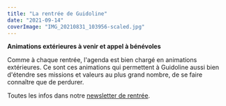 ```yaml
---
title: "La rentrée de Guidoline"
date: "2021-09-14"
coverImage: "IMG_20210831_103956-scaled.jpg"
---
```


**Animations extérieures à venir et appel à bénévoles**

Comme à chaque rentrée, l'agenda est bien chargé en animations extérieures. Ce sont ces animations qui permettent à Guidoline aussi bien d'étendre ses missions et valeurs au plus grand nombre, de se faire connaître que de perdurer.

Toutes les infos dans notre [newsletter de rentrée](http://kork.mjt.lu/nl2/kork/mq2io.html?hl=fr).

